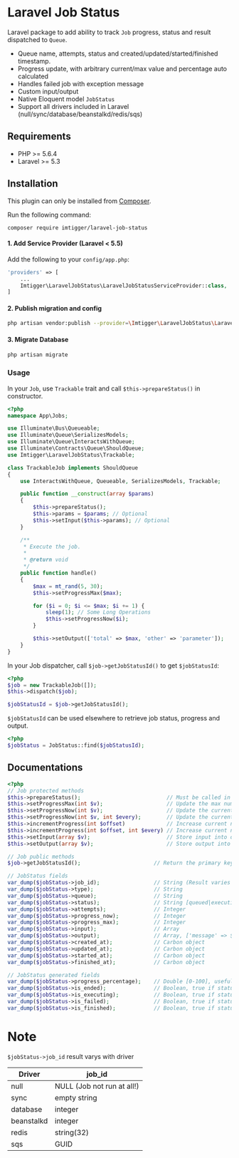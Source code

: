 # Laravel Job Status

Laravel package to add ability to track `Job` progress, status and result dispatched to `Queue`.

- Queue name, attempts, status and created/updated/started/finished timestamp.
- Progress update, with arbitrary current/max value and percentage auto calculated
- Handles failed job with exception message
- Custom input/output
- Native Eloquent model `JobStatus`
- Support all drivers included in Laravel (null/sync/database/beanstalkd/redis/sqs)

## Requirements

- PHP >= 5.6.4
- Laravel >= 5.3

## Installation

This plugin can only be installed from [Composer](https://getcomposer.org/).

Run the following command:
```
composer require imtigger/laravel-job-status
```

#### 1. Add Service Provider (Laravel < 5.5)

Add the following to your `config/app.php`:

```php
'providers' => [
    ...
    Imtigger\LaravelJobStatus\LaravelJobStatusServiceProvider::class,
]
```

#### 2. Publish migration and config

```bash
php artisan vendor:publish --provider=\Imtigger\LaravelJobStatus\LaravelJobStatusServiceProvider
```

#### 3. Migrate Database

```bash
php artisan migrate
```

### Usage

In your `Job`, use `Trackable` trait and call `$this->prepareStatus()` in constructor.

```php
<?php
namespace App\Jobs;

use Illuminate\Bus\Queueable;
use Illuminate\Queue\SerializesModels;
use Illuminate\Queue\InteractsWithQueue;
use Illuminate\Contracts\Queue\ShouldQueue;
use Imtigger\LaravelJobStatus\Trackable;

class TrackableJob implements ShouldQueue
{
    use InteractsWithQueue, Queueable, SerializesModels, Trackable;

    public function __construct(array $params)
    {
        $this->prepareStatus();
        $this->params = $params; // Optional
        $this->setInput($this->params); // Optional
    }

    /**
     * Execute the job.
     *
     * @return void
     */
    public function handle()
    {
        $max = mt_rand(5, 30);
        $this->setProgressMax($max);

        for ($i = 0; $i <= $max; $i += 1) {
            sleep(1); // Some Long Operations
            $this->setProgressNow($i);
        }

        $this->setOutput(['total' => $max, 'other' => 'parameter']);
    }
}

```

In your Job dispatcher, call `$job->getJobStatusId()` to get `$jobStatusId`:

```php
<?php
$job = new TrackableJob([]);
$this->dispatch($job);

$jobStatusId = $job->getJobStatusId();
```

`$jobStatusId` can be used elsewhere to retrieve job status, progress and output.

```php
<?php
$jobStatus = JobStatus::find($jobStatusId);
```

## Documentations

```php
<?php
// Job protected methods
$this->prepareStatus();                           // Must be called in constructor before any other methods
$this->setProgressMax(int $v);                    // Update the max number of progress
$this->setProgressNow(int $v);                    // Update the current number progress
$this->setProgressNow(int $v, int $every);        // Update the current number progress, write to database only when $v % $every == 0
$this->incrementProgress(int $offset)             // Increase current number progress by $offset
$this->incrementProgress(int $offset, int $every) // Increase current number progress by $offset, write to database only when $v % $every == 0
$this->setInput(array $v);                        // Store input into database
$this->setOutput(array $v);                       // Store output into database (Typically the run result)

// Job public methods
$job->getJobStatusId();                       // Return the primary key of JobStatus (To retrieve status later)

// JobStatus fields
var_dump($jobStatus->job_id);                 // String (Result varies with driver, see note)
var_dump($jobStatus->type);                   // String
var_dump($jobStatus->queue);                  // String
var_dump($jobStatus->status);                 // String [queued|executing|finished|failed]
var_dump($jobStatus->attempts);               // Integer
var_dump($jobStatus->progress_now);           // Integer
var_dump($jobStatus->progress_max);           // Integer
var_dump($jobStatus->input);                  // Array
var_dump($jobStatus->output);                 // Array, ['message' => $exception->getMessage()] if job failed
var_dump($jobStatus->created_at);             // Carbon object
var_dump($jobStatus->updated_at);             // Carbon object
var_dump($jobStatus->started_at);             // Carbon object
var_dump($jobStatus->finished_at);            // Carbon object

// JobStatus generated fields
var_dump($jobStatus->progress_percentage);    // Double [0-100], useful for displaying progress bar
var_dump($jobStatus->is_ended);               // Boolean, true if status == finished || status == failed
var_dump($jobStatus->is_executing);           // Boolean, true if status == executing
var_dump($jobStatus->is_failed);              // Boolean, true if status == failed
var_dump($jobStatus->is_finished);            // Boolean, true if status == finished
```

# Note 

`$jobStatus->job_id` result varys with driver

| Driver     | job_id
| ---------- | --------
| null       | NULL (Job not run at all!)
| sync       | empty string
| database   | integer
| beanstalkd | integer 
| redis      | string(32)
| sqs        | GUID 
